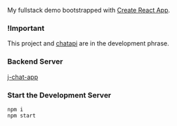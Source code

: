 My fullstack demo bootstrapped with [Create React App](https://github.com/facebookincubator/create-react-app).

<!-- ## Table of Contents

- [Updating to New Releases](#updating-to-new-releases) -->

### !Important

This project and [chatapi](https://github.com/JaosnHsieh/chatapi/tree/develop) are in the development phrase.

### Backend Server

[j-chat-app](https://github.com/JaosnHsieh/j-chat-web)

### Start the Development Server

```
npm i
npm start
```
